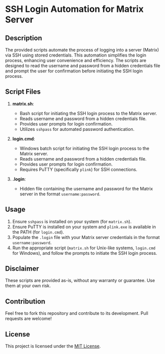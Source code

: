 # SSH Login Automation for Matrix Server

## Description
The provided scripts automate the process of logging into a server (Matrix) via SSH using stored credentials. This automation simplifies the login process, enhancing user convenience and efficiency. The scripts are designed to read the username and password from a hidden credentials file and prompt the user for confirmation before initiating the SSH login process.

## Script Files

1. **matrix.sh**: 
   - Bash script for initiating the SSH login process to the Matrix server.
   - Reads username and password from a hidden credentials file.
   - Provides user prompts for login confirmation.
   - Utilizes `sshpass` for automated password authentication.

2. **login.cmd**:
   - Windows batch script for initiating the SSH login process to the Matrix server.
   - Reads username and password from a hidden credentials file.
   - Provides user prompts for login confirmation.
   - Requires PuTTY (specifically `plink`) for SSH connections.

3. **.login**: 
   - Hidden file containing the username and password for the Matrix server in the format `username:password`.

## Usage
1. Ensure `sshpass` is installed on your system (for `matrix.sh`).
2. Ensure PuTTY is installed on your system and `plink.exe` is available in the PATH (for `login.cmd`).
3. Populate the `.login` file with your Matrix server credentials in the format `username:password`.
4. Run the appropriate script (`matrix.sh` for Unix-like systems, `login.cmd` for Windows), and follow the prompts to initiate the SSH login process.

## Disclaimer
These scripts are provided as-is, without any warranty or guarantee. Use them at your own risk.

## Contribution
Feel free to fork this repository and contribute to its development. Pull requests are welcome!

## License
This project is licensed under the [MIT License](LICENSE).
